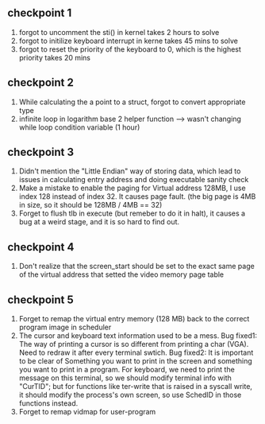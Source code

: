 ## checkpoint 1 
1. forgot to uncomment the sti() in kernel              takes 2 hours to solve 
2. forgot to initilize keyboard interrupt in kerne      takes 45 mins to solve
3. forgot to reset the priority of the keyboard to 0, which is the highest priority takes 20 mins


## checkpoint 2
1. While calculating the a point to a struct, forgot to convert appropriate type
2. infinite loop in logarithm base 2 helper function --> wasn't changing while loop condition variable (1 hour)

## checkpoint 3
1. Didn't mention the "Little Endian" way of storing data, which lead to issues in calculating entry address and doing executable sanity check
2. Make a mistake to enable the paging for Virtual address 128MB, I use index 128 instead of index 32. It causes page fault. (the big page is 4MB in size, so it should be 128MB / 4MB == 32)
3. Forget to flush tlb in execute (but remeber to do it in halt), it causes a bug at a weird stage, and it is so hard to find out.

## checkpoint 4
1. Don't realize that the screen_start should be set to the exact same page of the virtual address that setted the video memory page table

## checkpoint 5
1. Forget to remap the virtual entry memory (128 MB) back to the correct program image in scheduler
2. The cursor and keyboard text information used to be a mess.
    Bug fixed1: The way of printing a cursor is so different from printing a char (VGA). Need to redraw it after
        every terminal swtich.
    Bug fixed2: It is important to be clear of Something you want to print in the screen and something you want
        to print in a program. For keyboard, we need to print the message on this terminal, so we should modify
        terminal info with "CurTID"; but for functions like ter-write that is raised in a syscall write, it should modify the process's own screen, so use SchedID in those functions instead.
3. Forget to remap vidmap for user-program